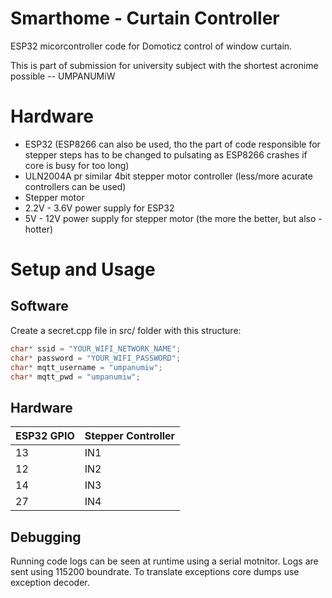 # Smarthome - Curtain Controller
ESP32 micorcontroller code for Domoticz control of window curtain.

This is part of submission for university subject with the shortest acronime possible -- UMPANUMiW

# Hardware 
* ESP32 (ESP8266 can also be used, tho the part of code responsible for stepper steps has to be changed to pulsating as ESP8266 crashes if core is busy for too long)
* ULN2004A pr similar 4bit stepper motor controller (less/more acurate controllers can be used)
* Stepper motor
* 2.2V - 3.6V power supply for ESP32
* 5V - 12V power supply for stepper motor (the more the better, but also - hotter)

# Setup and Usage
## Software
Create a secret.cpp file in src/ folder with this structure:
```cpp
char* ssid = "YOUR_WIFI_NETWORK_NAME";
char* password = "YOUR_WIFI_PASSWORD";
char* mqtt_username = "umpanumiw";
char* mqtt_pwd = "umpanumiw";
```

## Hardware
| ESP32 GPIO    | Stepper Controller |
| ------ | ------- |
| 13    | IN1 |
| 12    | IN2 |
| 14    | IN3 |
| 27    | IN4 |

## Debugging
Running code logs can be seen at runtime using a serial motnitor. Logs are sent using 115200 boundrate. To translate exceptions core dumps use exception decoder.